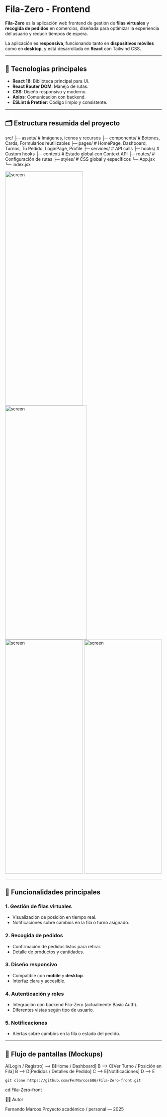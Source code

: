 # Fila-Zero - Frontend

**Fila-Zero** es la aplicación web frontend de gestión de **filas virtuales** y **recogida de pedidos** en comercios, diseñada para optimizar la experiencia del usuario y reducir tiempos de espera.  

La aplicación es **responsiva**, funcionando tanto en **dispositivos móviles** como en **desktop**, y está desarrollada en **React** con Tailwind CSS.

---

## 📌 Tecnologías principales

- **React 18**: Biblioteca principal para UI.  
- **React Router DOM**: Manejo de rutas.  
- **CSS**: Diseño responsivo y moderno.  
- **Axios**: Comunicación con backend.  
- **ESLint & Prettier**: Código limpio y consistente.  

---

## 🗂 Estructura resumida del proyecto

src/
├─ assets/ # Imágenes, iconos y recursos
├─ components/ # Botones, Cards, Formularios reutilizables
├─ pages/ # HomePage, Dashboard, Turnos, Tu Pedido, LoginPage, Profile
├─ services/ # API calls
├─ hooks/ # Custom hooks
├─ context/ # Estado global con Context API
├─ routes/ # Configuración de rutas
├─ styles/ # CSS global y específicos
└─ App.jsx
└─ index.jsx




<img width="250" height="750" alt="screen" src="https://github.com/user-attachments/assets/6cdce6f1-eb6f-41aa-91a6-e162fd9ee868" />
<img width="263" height="750" alt="screen" src="https://github.com/user-attachments/assets/5cb9d8fa-ebab-443f-a406-55ceaf10f07f" />

<img width="250" height="750" alt="screen" src="https://github.com/user-attachments/assets/4be7cbc7-cfaf-4026-859f-59ff0b01e7a7" /> 
<img width="250" height="750" alt="screen" src="https://github.com/user-attachments/assets/825234e1-be5f-4b33-8f52-07d9b6049fbb" />




---

## 🎯 Funcionalidades principales

### 1. Gestión de filas virtuales
- Visualización de posición en tiempo real.  
- Notificaciones sobre cambios en la fila o turno asignado.  

### 2. Recogida de pedidos
- Confirmación de pedidos listos para retirar.  
- Detalle de productos y cantidades.  

### 3. Diseño responsivo
- Compatible con **mobile** y **desktop**.  
- Interfaz clara y accesible.  

### 4. Autenticación y roles
- Integración con backend Fila-Zero (actualmente Basic Auth).  
- Diferentes vistas según tipo de usuario.  

### 5. Notificaciones
- Alertas sobre cambios en la fila o estado del pedido.

---

## 🎨 Flujo de pantallas (Mockups)

  A[Login / Registro] --> B[Home / Dashboard]
   B --> C[Ver Turno / Posición en Fila]
    B --> D[Pedidos / Detalles de Pedido]
    C --> E[Notificaciones]
    D --> E

    git clone https://github.com/FerMarcos606/Fila-Zero-front.git
cd Fila-Zero-front

👨‍💻 Autor

Fernando Marcos Proyecto académico / personal — 2025
